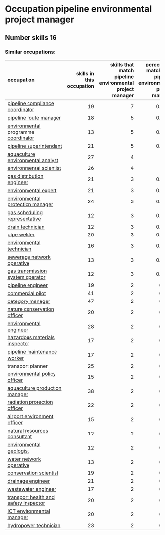 # Occupation pipeline environmental project manager
## Number skills 16
### Similar occupations:
| occupation                                                                        |   skills in this occupation |   skills that match pipeline environmental project manager |   percentage match with pipeline environmental project manager |   skills not in pipeline environmental project manager |
|:----------------------------------------------------------------------------------|----------------------------:|-----------------------------------------------------------:|---------------------------------------------------------------:|-------------------------------------------------------:|
| [pipeline compliance coordinator](pipeline_compliance_coordinator.md)             |                          19 |                                                          7 |                                                         0.4375 |                                                     12 |
| [pipeline route manager](pipeline_route_manager.md)                               |                          18 |                                                          5 |                                                         0.3125 |                                                     13 |
| [environmental programme coordinator](environmental_programme_coordinator.md)     |                          13 |                                                          5 |                                                         0.3125 |                                                      8 |
| [pipeline superintendent](pipeline superintendent.md)                             |                          21 |                                                          5 |                                                         0.3125 |                                                     16 |
| [aquaculture environmental analyst](aquaculture_environmental_analyst.md)         |                          27 |                                                          4 |                                                         0.25   |                                                     23 |
| [environmental scientist](environmental_scientist.md)                             |                          26 |                                                          4 |                                                         0.25   |                                                     22 |
| [gas distribution engineer](gas_distribution_engineer.md)                         |                          21 |                                                          3 |                                                         0.1875 |                                                     18 |
| [environmental expert](environmental_expert.md)                                   |                          21 |                                                          3 |                                                         0.1875 |                                                     18 |
| [environmental protection manager](environmental_protection_manager.md)           |                          24 |                                                          3 |                                                         0.1875 |                                                     21 |
| [gas scheduling representative](gas_scheduling_representative.md)                 |                          12 |                                                          3 |                                                         0.1875 |                                                      9 |
| [drain technician](drain_technician.md)                                           |                          12 |                                                          3 |                                                         0.1875 |                                                      9 |
| [pipe welder](pipe_welder.md)                                                     |                          20 |                                                          3 |                                                         0.1875 |                                                     17 |
| [environmental technician](environmental_technician.md)                           |                          16 |                                                          3 |                                                         0.1875 |                                                     13 |
| [sewerage network operative](sewerage_network_operative.md)                       |                          13 |                                                          3 |                                                         0.1875 |                                                     10 |
| [gas transmission system operator](gas_transmission_system_operator.md)           |                          12 |                                                          3 |                                                         0.1875 |                                                      9 |
| [pipeline engineer](pipeline_engineer.md)                                         |                          19 |                                                          2 |                                                         0.125  |                                                     17 |
| [commercial pilot](commercial_pilot.md)                                           |                          41 |                                                          2 |                                                         0.125  |                                                     39 |
| [category manager](category_manager.md)                                           |                          47 |                                                          2 |                                                         0.125  |                                                     45 |
| [nature conservation officer](nature_conservation_officer.md)                     |                          20 |                                                          2 |                                                         0.125  |                                                     18 |
| [environmental engineer](environmental_engineer.md)                               |                          28 |                                                          2 |                                                         0.125  |                                                     26 |
| [hazardous materials inspector](hazardous_materials_inspector.md)                 |                          17 |                                                          2 |                                                         0.125  |                                                     15 |
| [pipeline maintenance worker](pipeline_maintenance_worker.md)                     |                          17 |                                                          2 |                                                         0.125  |                                                     15 |
| [transport planner](transport_planner.md)                                         |                          25 |                                                          2 |                                                         0.125  |                                                     23 |
| [environmental policy officer](environmental_policy_officer.md)                   |                          15 |                                                          2 |                                                         0.125  |                                                     13 |
| [aquaculture production manager](aquaculture_production_manager.md)               |                          38 |                                                          2 |                                                         0.125  |                                                     36 |
| [radiation protection officer](radiation_protection_officer.md)                   |                          22 |                                                          2 |                                                         0.125  |                                                     20 |
| [airport environment officer](airport_environment_officer.md)                     |                          15 |                                                          2 |                                                         0.125  |                                                     13 |
| [natural resources consultant](natural_resources_consultant.md)                   |                          12 |                                                          2 |                                                         0.125  |                                                     10 |
| [environmental geologist](environmental_geologist.md)                             |                          12 |                                                          2 |                                                         0.125  |                                                     10 |
| [water network operative](water_network_operative.md)                             |                          13 |                                                          2 |                                                         0.125  |                                                     11 |
| [conservation scientist](conservation_scientist.md)                               |                          19 |                                                          2 |                                                         0.125  |                                                     17 |
| [drainage engineer](drainage_engineer.md)                                         |                          21 |                                                          2 |                                                         0.125  |                                                     19 |
| [wastewater engineer](wastewater_engineer.md)                                     |                          17 |                                                          2 |                                                         0.125  |                                                     15 |
| [transport health and safety inspector](transport_health_and_safety_inspector.md) |                          20 |                                                          2 |                                                         0.125  |                                                     18 |
| [ICT environmental manager](ICT_environmental_manager.md)                         |                          20 |                                                          2 |                                                         0.125  |                                                     18 |
| [hydropower technician](hydropower_technician.md)                                 |                          23 |                                                          2 |                                                         0.125  |                                                     21 |
